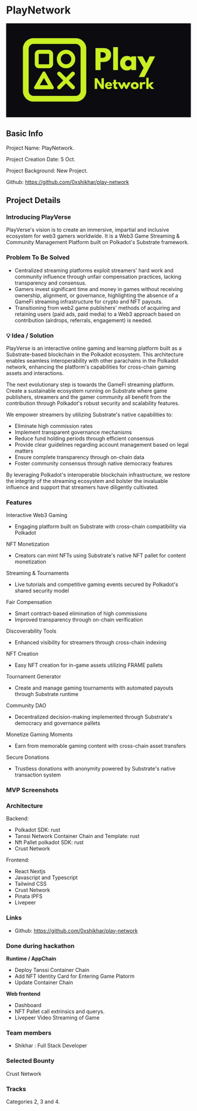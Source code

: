 # PlayNetwork
![alt text](docs/playNetwork.jpg)

## Basic Info

Project Name: PlayNetwork.

Project Creation Date: 5 Oct.

Project Background: New Project.

Github: https://github.com/0xshikhar/play-network 

## Project Details

### Introducing PlayVerse

PlayVerse's vision is to create an immersive, impartial and inclusive ecosystem for web3 gamers worldwide. It is a Web3 Game Streaming & Community Management Platform built on Polkadot's Substrate framework.

### Problem To Be Solved

- Centralized streaming platforms exploit streamers' hard work and community influence through unfair compensation practices, lacking transparency and consensus.
- Gamers invest significant time and money in games without receiving ownership, alignment, or governance, highlighting the absence of a GameFi streaming infrastructure for crypto and NFT payouts.
- Transitioning from web2 game publishers' methods of acquiring and retaining users (paid ads, paid media) to a Web3 approach based on contribution (airdrops, referrals, engagement) is needed.

### 💡 Idea / Solution

PlayVerse is an interactive online gaming and learning platform built as a Substrate-based blockchain in the Polkadot ecosystem. This architecture enables seamless interoperability with other parachains in the Polkadot network, enhancing the platform's capabilities for cross-chain gaming assets and interactions.

The next evolutionary step is towards the GameFi streaming platform. Create a sustainable ecosystem running on Substrate where game publishers, streamers and the gamer community all benefit from the contribution through Polkadot's robust security and scalability features.

We empower streamers by utilizing Substrate's native capabilities to:
- Eliminate high commission rates
- Implement transparent governance mechanisms
- Reduce fund holding periods through efficient consensus
- Provide clear guidelines regarding account management based on legal matters
- Ensure complete transparency through on-chain data
- Foster community consensus through native democracy features

By leveraging Polkadot's interoperable blockchain infrastructure, we restore the integrity of the streaming ecosystem and bolster the invaluable influence and support that streamers have diligently cultivated.

### Features

 Interactive Web3 Gaming
- Engaging platform built on Substrate with cross-chain compatibility via Polkadot

 NFT Monetization
- Creators can mint NFTs using Substrate's native NFT pallet for content monetization

 Streaming & Tournaments
- Live tutorials and competitive gaming events secured by Polkadot's shared security model

 Fair Compensation
- Smart contract-based elimination of high commissions
- Improved transparency through on-chain verification

 Discoverability Tools
- Enhanced visibility for streamers through cross-chain indexing

 NFT Creation
- Easy NFT creation for in-game assets utilizing FRAME pallets

 Tournament Generator
- Create and manage gaming tournaments with automated payouts through Substrate runtime

 Community DAO
- Decentralized decision-making implemented through Substrate's democracy and governance pallets

 Monetize Gaming Moments
- Earn from memorable gaming content with cross-chain asset transfers

 Secure Donations
- Trustless donations with anonymity powered by Substrate's native transaction system

### MVP Screenshots

### Architecture
Backend:
- Polkadot SDK: rust
- Tanssi Network Container Chain and Template: rust
- Nft Pallet polkadot SDK: rust
- Crust Network 

Frontend:
- React Nextjs
- Javascript and Typescript
- Tailwind CSS
- Crust Network
- Pinata IPFS
- Livepeer

### Links

- Github: https://github.com/0xshikhar/play-network 


### Done during hackathon

**Runtime / AppChain**
- Deploy Tanssi Container Chain
- Add NFT Identity Card for Entering Game Platorm
- Update Container Chain
    
**Web frontend**
- Dashboard
- NFT Pallet call extrinsics and querys.
- Livepeer Video Streaming of Game


### Team members

- Shikhar : Full Stack Developer


### Selected Bounty
Crust Network

### Tracks 
Categories 2, 3 and 4.

